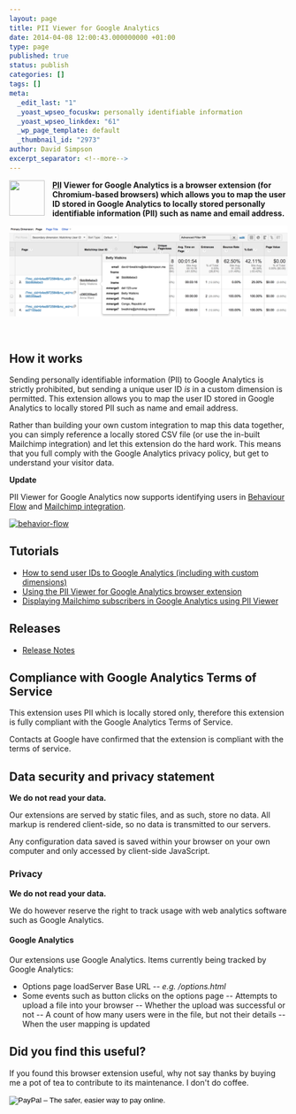 ```yaml
---
layout: page
title: PII Viewer for Google Analytics
date: 2014-04-08 12:00:43.000000000 +01:00
type: page
published: true
status: publish
categories: []
tags: []
meta:
  _edit_last: "1"
  _yoast_wpseo_focuskw: personally identifiable information
  _yoast_wpseo_linkdex: "61"
  _wp_page_template: default
  _thumbnail_id: "2973"
author: David Simpson
excerpt_separator: <!--more-->
---
```


<img src="{{ site.baseurl }}/assets/icon1281.png" width="64" height="64" class="alignleft size-full wp-image-2653" style="float:left; margin: 0 1em 1em 0;" />

**<abbr title="personally identifiable information">PII</abbr> Viewer for Google Analytics is a browser extension (for Chromium-based browsers) which allows you to map the user ID stored in Google Analytics to locally stored personally identifiable information (PII) such as name and email address.**

[ ![Mailchimp in GA - with PII](/wp-content/uploads/2014/04/Mailchimp-in-GA-with-PII.png) ](/wp-content/uploads/2014/04/Mailchimp-in-GA-with-PII.png)

<p style="text-align: center;"><a target="_blank" title="Add to Google Chrome" href="https://chrome.google.com/webstore/detail/pii-viewer-for-google-ana/kocaompbindpaanpabjeeechkofidmbh"><img src="{{ site.baseurl }}/wp-content/uploads/2014/04/add-to-chrome.png" alt="" /></a></p>

## How it works

Sending personally identifiable information (PII) to Google Analytics is strictly prohibited, but sending a unique user ID <em>is</em> in a custom dimension is permitted. This extension allows you to map the user ID stored in Google Analytics to locally stored PII such as name and email address.

Rather than building your own custom integration to map this data together, you can simply reference a locally stored CSV file (or use the in-built Mailchimp integration) and let this extension do the hard work. This means that you full comply with the Google Analytics privacy policy, but get to understand your visitor data.

**Update**

PII Viewer for Google Analytics now supports identifying users in [Behaviour Flow](https://support.google.com/analytics/answer/2785577?hl=en) and [Mailchimp integration](http://mailchimp.com/).

<a href="/wp-content/uploads/2014/04/behavior-flow.png"><img src="{{ site.baseurl }}/assets/behavior-flow.png" alt="behavior-flow"  /></a>

## Tutorials

- [How to send user IDs to Google Analytics (including with custom dimensions)](/2014/04/20/tutorial-send-user-ids-google-analytics/)
- [Using the PII Viewer for Google Analytics browser extension](/2014/04/22/tutorial-using-pii-viewer-google-analytics-chrome-extension/)
- [Displaying Mailchimp subscribers in Google Analytics using PII Viewer](/2014/09/24/displaying-mailchimp-subscribers-google-analytics/)

## Releases

- [Release Notes](/pii-viewer-for-google-analytics/pii-viewer-for-google-analytics-releases-notes)

## Compliance with Google Analytics Terms of Service

This extension uses PII which is locally stored only, therefore this extension is fully compliant with the Google Analytics Terms of Service.

Contacts at Google have confirmed that the extension is compliant with the terms of service.


<h2 id="data-security">Data security and privacy statement</h2>

**We do not read your data.**

Our extensions are served by static files, and as such, store no data. All markup is rendered client-side, so no data is transmitted to our servers.

Any configuration data saved is saved within your browser on your own computer and only accessed by client-side JavaScript.


### Privacy
**We do not read your data.**

We do however reserve the right to track usage with web analytics software such as Google Analytics.


#### Google Analytics
Our extensions use Google Analytics. Items currently being tracked by Google Analytics:

- Options page loadServer Base URL
-- *e.g. /options.html*
- Some events such as button clicks on the options page
-- Attempts to upload a file into your browser 
-- Whether the upload was successful or not
-- A count of how many users were in the file, but not their details
-- When the user mapping is updated




<h2 id="donate">Did you find this useful?</h2>

If you found this browser extension useful, why not say thanks by buying me a pot of tea to contribute to its maintenance. I don't do coffee.

<form action="https://www.paypal.com/cgi-bin/webscr" method="post" target="_top"><input type="hidden" name="cmd" value="_s-xclick" /><input type="hidden" name="hosted_button_id" value="47SSZXRKTN6FJ" /><input type="image" src="https://www.paypalobjects.com/en_GB/i/btn/btn_donate_SM.gif" border="0" name="submit" alt="PayPal – The safer, easier way to pay online." /><img alt="" border="0" src="{{ site.baseurl }}/assets/pixel.gif" width="1" height="1" /></form>
